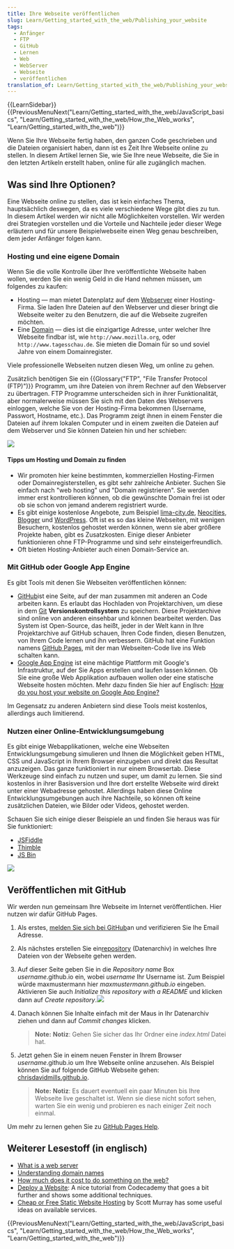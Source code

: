 ```yaml
---
title: Ihre Webseite veröffentlichen
slug: Learn/Getting_started_with_the_web/Publishing_your_website
tags:
  - Anfänger
  - FTP
  - GitHub
  - Lernen
  - Web
  - WebServer
  - Webseite
  - veröffentlichen
translation_of: Learn/Getting_started_with_the_web/Publishing_your_website
---
```

{{LearnSidebar}}{{PreviousMenuNext("Learn/Getting_started_with_the_web/JavaScript_basics", "Learn/Getting_started_with_the_web/How_the_Web_works", "Learn/Getting_started_with_the_web")}}

Wenn Sie Ihre Webseite fertig haben, den ganzen Code geschrieben und die Dateien organisiert haben, dann ist es Zeit Ihre Webseite online zu stellen. In diesem Artikel lernen Sie, wie Sie Ihre neue Webseite, die Sie in den letzten Artikeln erstellt haben, online für alle zugänglich machen.

## Was sind Ihre Optionen?

Eine Webseite online zu stellen, das ist kein einfaches Thema, hauptsächlich deswegen, da es viele verschiedene Wege gibt dies zu tun. In diesem Artikel werden wir nicht alle Möglichkeiten vorstellen. Wir werden drei Strategien vorstellen und die Vorteile und Nachteile jeder dieser Wege erläutern und für unsere Beispielwebseite einen Weg genau beschreiben, dem jeder Anfänger folgen kann.

### Hosting und eine eigene Domain

Wenn Sie die volle Kontrolle über Ihre veröffentlichte Webseite haben wollen, werden Sie ein wenig Geld in die Hand nehmen müssen, um folgendes zu kaufen:

- Hosting — man mietet Datenplatz auf dem [Webserver](/de/Learn/What_is_a_web_server) einer Hosting-Firma. Sie laden Ihre Dateien auf den Webserver und dieser bringt die Webseite weiter zu den Benutzern, die auf die Webseite zugreifen möchten.
- Eine [Domain](/de/Learn/Understanding_domain_names) — dies ist die einzigartige Adresse, unter welcher Ihre Webseite findbar ist, wie `http://www.mozilla.org`, oder `http://www.tagesschau.de`. Sie mieten die Domain für so und soviel Jahre von einem Domainregister.

Viele professionelle Webseiten nutzen diesen Weg, um online zu gehen.

Zusätzlich benötigen Sie ein {{Glossary("FTP", "File Transfer Protocol (FTP)")}} Programm, um ihre Dateien von ihrem Rechner auf den Webserver zu übertragen. FTP Programme unterscheiden sich in ihrer Funktionalität, aber normalerweise müssen Sie sich mit den Daten des Webservers einloggen, welche Sie von der Hosting-Firma bekommen (Username, Passwort, Hostname, etc.). Das Programm zeigt ihnen in einem Fenster die Dateien auf ihrem lokalen Computer und in einem zweiten die Dateien auf dem Webserver und Sie können Dateien hin und her schieben:

![](https://mdn.mozillademos.org/files/9469/ftp.jpg)

#### Tipps um Hosting und Domain zu finden

- Wir promoten hier keine bestimmten, kommerziellen Hosting-Firmen oder Domainregisterstellen, es gibt sehr zahlreiche Anbieter. Suchen Sie einfach nach "web hosting" und "Domain registrieren". Sie werden immer erst kontrollieren können, ob die gewünschte Domain frei ist oder ob sie schon von jemand anderem registriert wurde.
- Es gibt einige kostenlose Angebote, zum Beispiel [lima-city.de](https://www.lima-city.de/), [Neocities](https://neocities.org/), [Blogger](https://www.blogger.com) und [WordPress](https://wordpress.com/). Oft ist es so das kleine Webseiten, mit wenigen Besuchern, kostenlos gehostet werden können, wenn sie aber größere Projekte haben, gibt es Zusatzkosten. Einige dieser Anbieter funktionieren ohne FTP-Programme und sind sehr einsteigerfreundlich.
- Oft bieten Hosting-Anbieter auch einen Domain-Service an.

### Mit GitHub oder Google App Engine

Es gibt Tools mit denen Sie Webseiten veröffentlichen können:

- [GitHub](https://github.com/)ist eine Seite, auf der man zusammen mit anderen an Code arbeiten kann. Es erlaubt das Hochladen von Projektarchiven, um diese in dem [Git](http://git-scm.com/) **Versionskontrollsystem** zu speichern. Diese Projektarchive sind online von anderen einsehbar und können bearbeitet werden. Das System ist Open-Source, das heißt, jeder in der Welt kann in Ihre Projektarchive auf GitHub schauen, Ihren Code finden, diesen Benutzen, von Ihrem Code lernen und ihn verbessern. GitHub hat eine Funktion namens [GitHub Pages](https://pages.github.com/), mit der man Webseiten-Code live ins Web schalten kann.
- [Google App Engine](https://cloud.google.com/appengine/ "App Engine - Build Scalable Web & Mobile Backends in Any Language  |  Google Cloud Platform") ist eine mächtige Plattform mit Google's Infrastruktur, auf der Sie Apps erstellen und laufen lassen können. Ob Sie eine große Web Applikation aufbauen wollen oder eine statische Webseite hosten möchten. Mehr dazu finden Sie hier auf Englisch: [How do you host your website on Google App Engine?](/de/docs/Learn/Common_questions/How_do_you_host_your_website_on_Google_App_Engine)

Im Gegensatz zu anderen Anbietern sind diese Tools meist kostenlos, allerdings auch limitierend.

### Nutzen einer Online-Entwicklungsumgebung

Es gibt einige Webapplikationen, welche eine Webseiten Entwicklungsumgebung simulieren und Ihnen die Möglichkeit geben HTML, CSS und JavaScript in Ihrem Browser einzugeben und direkt das Resultat anzuzeigen. Das ganze funktioniert in nur einem Browsertab. Diese Werkzeuge sind einfach zu nutzen und super, um damit zu lernen. Sie sind kostenlos in ihrer Basisversion und Ihre dort erstellte Webseite wird direkt unter einer Webadresse gehostet. Allerdings haben diese Online Entwicklungsumgebungen auch ihre Nachteile, so können oft keine zusätzlichen Dateien, wie Bilder oder Videos, gehostet werden.

Schauen Sie sich einige dieser Beispiele an und finden Sie heraus was für Sie funktioniert:

- [JSFiddle](https://jsfiddle.net/)
- [Thimble](https://thimble.mozilla.org)
- [JS Bin](http://jsbin.com/)

![](https://mdn.mozillademos.org/files/9471/jsbin-screen.png)

## Veröffentlichen mit GitHub

Wir werden nun gemeinsam Ihre Webseite im Internet veröffentlichen. Hier nutzen wir dafür GitHub Pages.

1. Als erstes, [melden Sie sich bei GitHub](https://github.com/)an und verifizieren Sie Ihe Email Adresse.
2. Als nächstes erstellen Sie ein[repository](https://github.com/new) (Datenarchiv) in welches Ihre Dateien von der Webseite gehen werden.
3. Auf dieser Seite geben Sie in die _Repository name_ Box _username_.github.io ein, wobei _username_ Ihr Username ist. Zum Beispiel würde maxmustermann hier _maxmustermann.github.io_ eingeben.
    Aktivieren Sie auch _Initialize this repository with a README_ und klicken dann auf _Create repository_.![](https://mdn.mozillademos.org/files/9479/github-create-repo.png)
4. Danach können Sie Inhalte einfach mit der Maus in Ihr Datenarchiv ziehen und dann auf _Commit changes_ klicken.

    > **Note:** **Notiz**: Gehen Sie sicher das Ihr Ordner eine _index.html_ Datei hat.

5. Jetzt gehen Sie in einem neuen Fenster in Ihrem Browser _username_.github.io um Ihre Webseite online anzusehen. Als Beispiel können Sie auf folgende GitHub Webseite gehen: [chrisdavidmills.github.io](http://chrisdavidmills.github.io/).

    > **Note:** **Notiz**: Es dauert eventuell ein paar Minuten bis Ihre Webseite live geschaltet ist. Wenn sie diese nicht sofort sehen, warten Sie ein wenig und probieren es nach einiger Zeit noch einmal.

Um mehr zu lernen gehen Sie zu [GitHub Pages Help](https://help.github.com/categories/github-pages-basics/).

## Weiterer Lesestoff (in englisch)

- [What is a web server](/en-US/Learn/What_is_a_web_server)
- [Understanding domain names](/en-US/Learn/Understanding_domain_names)
- [How much does it cost to do something on the web?](/en-US/Learn/How_much_does_it_cost)
- [Deploy a Website](https://www.codecademy.com/learn/deploy-a-website): A nice tutorial from Codecademy that goes a bit further and shows some additional techniques.
- [Cheap or Free Static Website Hosting](http://alignedleft.com/resources/cheap-web-hosting) by Scott Murray has some useful ideas on available services.

{{PreviousMenuNext("Learn/Getting_started_with_the_web/JavaScript_basics", "Learn/Getting_started_with_the_web/How_the_Web_works", "Learn/Getting_started_with_the_web")}}
